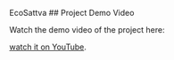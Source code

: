  E c o S a t t v a 
 
 ## Project Demo Video

Watch the demo video of the project here:

 [watch it on YouTube](https://youtu.be/t31kgct4LLc).



